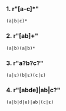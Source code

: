 ### 1. r"[a-c]*"

    (a|b|c)*

### 2. r"[ab]+"

    (a|b)(a|b)*

### 3. r"a?b?c?"

    (a|ε)(b|ε)(c|ε)

### 4. r"[abde]|ab|c?"

    (a|b|d|e)|ab|(c|ε)